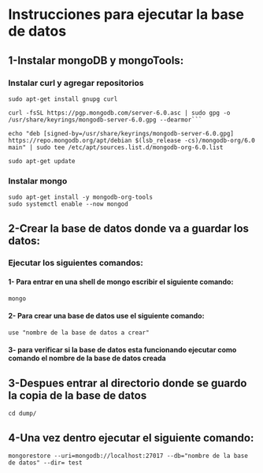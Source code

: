 # Instrucciones para ejecutar la base de datos #

## 1-Instalar mongoDB y mongoTools: ##

### Instalar curl y agregar repositorios ###
```
sudo apt-get install gnupg curl

curl -fsSL https://pgp.mongodb.com/server-6.0.asc | sudo gpg -o /usr/share/keyrings/mongodb-server-6.0.gpg --dearmor```

echo "deb [signed-by=/usr/share/keyrings/mongodb-server-6.0.gpg] https://repo.mongodb.org/apt/debian $(lsb_release -cs)/mongodb-org/6.0 main" | sudo tee /etc/apt/sources.list.d/mongodb-org-6.0.list

sudo apt-get update
```

### Instalar mongo ###
	sudo apt-get install -y mongodb-org-tools
	sudo systemctl enable --now mongod

## 2-Crear la base de datos donde va a guardar los datos: ##

### Ejecutar los siguientes comandos: ### 
#### 1- Para entrar en una shell de mongo escribir el siguiente comando: ####
	mongo
#### 2- Para crear una base de datos use el siguiente comando: ####
	use "nombre de la base de datos a crear"
#### 3- para verificar si la base de datos esta funcionando ejecutar como comando el nombre de la base de datos creada ####

## 3-Despues entrar al directorio donde se guardo la copia de la base de datos ##
	cd dump/

## 4-Una vez dentro ejecutar el siguiente comando: ##
	mongorestore --uri=mongodb://localhost:27017 --db="nombre de la base de datos" --dir= test
